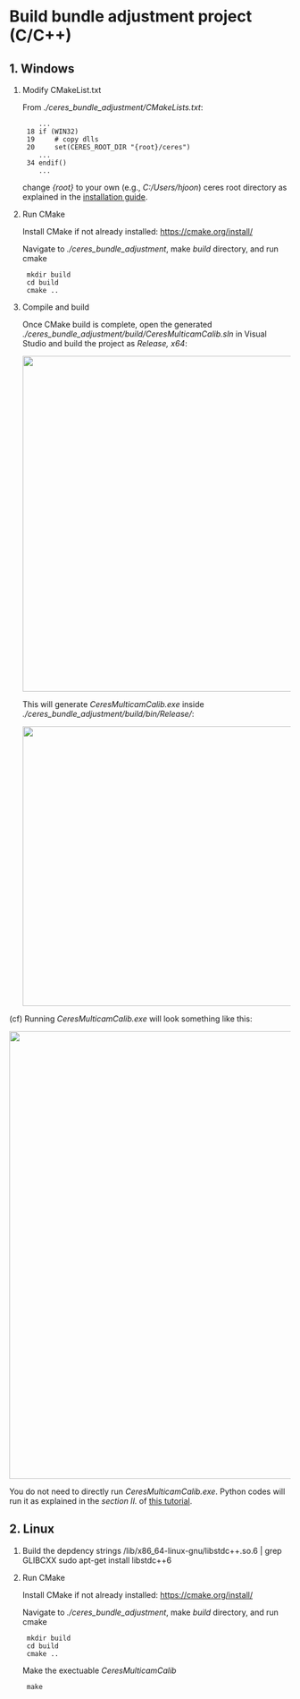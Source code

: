 <h1>Build bundle adjustment project (C/C++)</h1>

<h2>1. Windows</h2>

1. Modify CMakeList.txt

    From *./ceres_bundle_adjustment/CMakeLists.txt*:

           ...
        18 if (WIN32)
        19     # copy dlls
        20     set(CERES_ROOT_DIR "{root}/ceres")
           ...
        34 endif()
           ...

    change *{root}* to your own (e.g., *C:/Users/hjoon*) ceres root directory as explained in the [installation guide](./install_windows.md).

2. Run CMake

    Install CMake if not already installed: https://cmake.org/install/

    Navigate to *./ceres_bundle_adjustment*, make *build* directory, and run cmake

        mkdir build
        cd build
        cmake ..

3. Compile and build

    Once CMake build is complete, open the generated *./ceres_bundle_adjustment/build/CeresMulticamCalib.sln* in Visual Studio and build the project as *Release, x64*:

    <img src="./assets/vs_build.png" style="width:600px"/>

    This will generate *CeresMulticamCalib.exe* inside *./ceres_bundle_adjustment/build/bin/Release/*:

    <img src="./assets/vs_build2.png" style="width:500px"/>

(cf) Running *CeresMulticamCalib.exe* will look something like this:

<img src="./assets/bundle_adjustment_exe.png" style="width:800px"/>

You do not need to directly run *CeresMulticamCalib.exe*. Python codes will run it as explained in the *section II.* of [this tutorial](tutorial.md).

<h2>2. Linux</h2>

1. Build the depdency
strings /lib/x86_64-linux-gnu/libstdc++.so.6 | grep GLIBCXX
    sudo apt-get install libstdc++6

2. Run CMake

    Install CMake if not already installed: https://cmake.org/install/

    Navigate to *./ceres_bundle_adjustment*, make *build* directory, and run cmake

        mkdir build
        cd build
        cmake ..

    Make the exectuable *CeresMulticamCalib*
    
        make